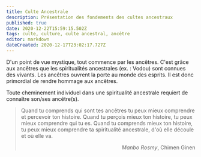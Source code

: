 ```yaml
---
title: Culte Ancestrale
description: Présentation des fondements des cultes ancestraux
published: true
date: 2020-12-22T15:59:15.502Z
tags: culte, culture, culte ancestral, ancêtre
editor: markdown
dateCreated: 2020-12-17T23:02:17.727Z
---
```


D'un point de vue mystique, tout commence par les ancêtres. C'est grâce aux ancêtres que les spiritualités ancestrales (ex. : Vodou)  sont connues des vivants. Les ancêtres ouvrent la porte au monde des esprits. Il est donc primordial de rendre hommage aux ancêtres.

Toute cheminement individuel dans une spiritualité ancestrale requiert de connaître son/ses ancêtre(s).

> Quand tu comprends qui sont tes ancêtres tu peux mieux comprendre et percevoir ton histoire.
> Quand tu perçois mieux ton histoire, tu peux mieux comprendre qui tu es.
> Quand tu comprends mieux ton histoire, tu peux mieux comprendre ta spiritualité ancestrale, d'où elle découle et où elle va.
>
> <p style="text-align: right;"><i>Manbo Rosmy</i>, Chimen Ginen</p>